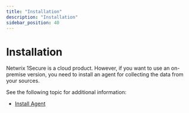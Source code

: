 ```yaml
---
title: "Installation"
description: "Installation"
sidebar_position: 40
---
```


# Installation

Netwrix 1Secure is a cloud product. However, if you want to use an on-premise version, you need to
install an agent for collecting the data from your sources.

See the following topic for additional information:
- [Install Agent](/docs/1secure/install/installagent.md)